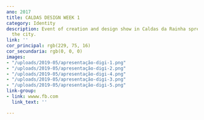 ```yaml
---
ano: 2017
title: CALDAS DESIGN WEEK 1
category: Identity
description: Event of creation and design show in Caldas da Rainha spread throughout
  the city.
link: ''
cor_principal: rgb(229, 75, 16)
cor_secundaria: rgb(0, 0, 0)
images:
- "/uploads/2019-05/apresentação-digi-1.png"
- "/uploads/2019-05/apresentação-digi-2.png"
- "/uploads/2019-05/apresentação-digi-4.png"
- "/uploads/2019-05/apresentação-digi-3.png"
- "/uploads/2019-05/apresentação-digi-5.png"
link-group:
- link: wwww.fb.com
  link_text: ''

---
```

